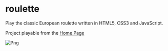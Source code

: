 # roulette
Play the classic European roulette written in HTML5, CSS3 and JavaScript.

Project playable from the [Home Page](https://danielecampione.github.io/)

![Png](https://i.ibb.co/YNf9V89/Immagine-2024-11-04-223327.png)
